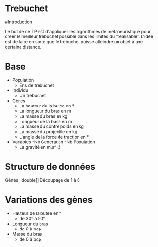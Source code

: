 Trebuchet
=

#Introduction

Le but de ce TP est d'appliquer les algorithmes de metaheuristique pour créer le meilleur trebuchet possible dans les limites du "réalisable".
L'idée est de faire en sorte que le trebuchet puisse atteindre un objet à une certaine distance.

# Base
- Population
    - Ens de trebuchet
- Individu
    - Un trebuchet
- Gènes
    - La hauteur du la butée en °
    - La longueur du bras en m
    - La masse du bras en kg
    - Longueur de la base en m
    - La masse du contre poids en kg
    - La masse du projectile en kg
    - L'angle de la force de traction en °
- Variables
    -Nb Generation
    -Nb Population
    - La gravité en m.s^-2

# Structure de données
Gènes : double[]
Découpage de 1 à 6

# Variations des gènes
- Hauteur de la butée en °
    - de 30° à 90°
- Longueur du bras
    - de 0 à bcp
- Masse du bras
    - de 0 à bcp


